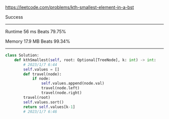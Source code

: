 https://leetcode.com/problems/kth-smallest-element-in-a-bst


Success

___

Runtime
56 ms
Beats
79.75%

Memory
17.9 MB
Beats
99.34%

___

```python
class Solution:
    def kthSmallest(self, root: Optional[TreeNode], k: int) -> int:
        # 2023/1/7 6:44
        self.values = []
        def travel(node):
            if node:
                self.values.append(node.val)
                travel(node.left)
                travel(node.right)
        travel(root)
        self.values.sort()
        return self.values[k-1]
        # 2023/1/7 6:46
```
